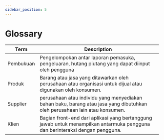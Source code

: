```yaml
---
sidebar_position: 5
---
```


# Glossary

| **Term** 	| **Description**                                                                                                               	|
|----------	|-------------------------------------------------------------------------------------------------------------------------------	|
| Pembukuan | Pengelompokan antar laporan pemasuka, pengeluaran, hutang piutang yang dapat diinput oleh pengguna                                                                                         	|
| Produk 	| Barang atau jasa yang ditawarkan oleh perusahaan atau organisasi untuk dijual atau digunakan oleh konsumen.                                                          	|
| Supplier    	| perusahaan atau individu yang menyediakan bahan baku, barang atau jasa yang dibutuhkan oleh perusahaan lain atau konsumen.                                             	|
| Klien  	| Bagian front-end dari aplikasi yang bertanggung jawab untuk menampilkan antarmuka pengguna dan berinteraksi dengan pengguna. 	|